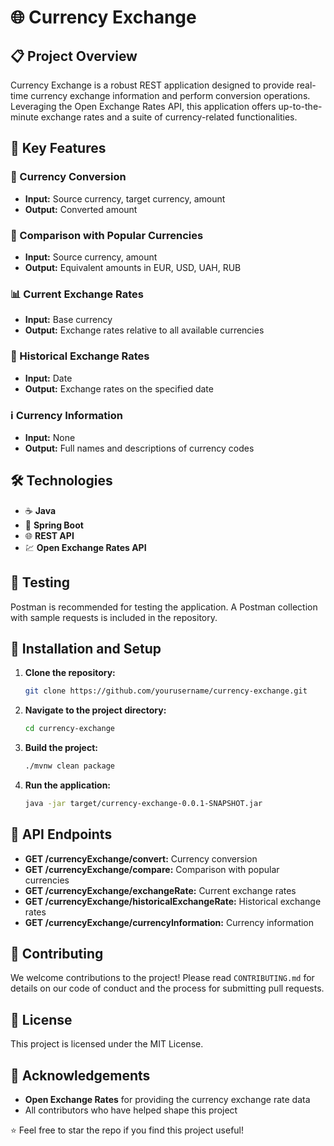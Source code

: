 # 🌐 Currency Exchange

## 📋 Project Overview

Currency Exchange is a robust REST application designed to provide real-time currency exchange information and perform conversion operations. Leveraging the Open Exchange Rates API, this application offers up-to-the-minute exchange rates and a suite of currency-related functionalities.

## 🚀 Key Features

### 💱 Currency Conversion
- **Input:** Source currency, target currency, amount
- **Output:** Converted amount

### 🔄 Comparison with Popular Currencies
- **Input:** Source currency, amount
- **Output:** Equivalent amounts in EUR, USD, UAH, RUB

### 📊 Current Exchange Rates
- **Input:** Base currency
- **Output:** Exchange rates relative to all available currencies

### 📅 Historical Exchange Rates
- **Input:** Date
- **Output:** Exchange rates on the specified date

### ℹ️ Currency Information
- **Input:** None
- **Output:** Full names and descriptions of currency codes

## 🛠 Technologies
- ☕ **Java**
- 🍃 **Spring Boot**
- 🌐 **REST API**
- 💹 **Open Exchange Rates API**

## 🧪 Testing
Postman is recommended for testing the application. A Postman collection with sample requests is included in the repository.

## 🔧 Installation and Setup

1. **Clone the repository:**
    ```bash
    git clone https://github.com/yourusername/currency-exchange.git
    ```

2. **Navigate to the project directory:**
    ```bash
    cd currency-exchange
    ```

3. **Build the project:**
    ```bash
    ./mvnw clean package
    ```

4. **Run the application:**
    ```bash
    java -jar target/currency-exchange-0.0.1-SNAPSHOT.jar
    ```

## 🔗 API Endpoints

- **GET /currencyExchange/convert:** Currency conversion
- **GET /currencyExchange/compare:** Comparison with popular currencies
- **GET /currencyExchange/exchangeRate:** Current exchange rates
- **GET /currencyExchange/historicalExchangeRate:** Historical exchange rates
- **GET /currencyExchange/currencyInformation:** Currency information

## 🤝 Contributing
We welcome contributions to the project! Please read `CONTRIBUTING.md` for details on our code of conduct and the process for submitting pull requests.

## 📄 License
This project is licensed under the MIT License.

## 🙏 Acknowledgements
- **Open Exchange Rates** for providing the currency exchange rate data
- All contributors who have helped shape this project

⭐ Feel free to star the repo if you find this project useful!

